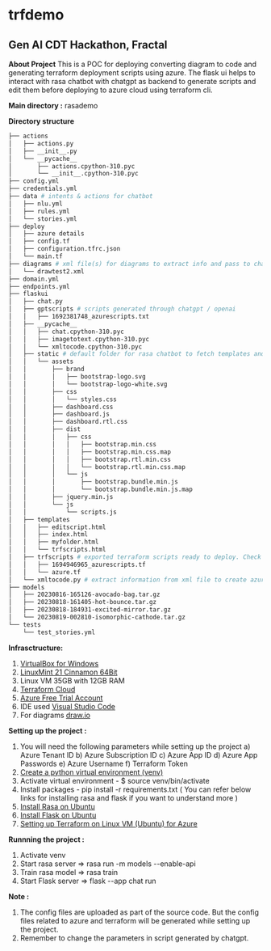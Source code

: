 # trfdemo

## Gen AI CDT Hackathon, Fractal

**About Project**
This is a POC for deploying converting diagram to code and generating terraform deployment scripts using azure. The flask ui helps to interact with rasa chatbot with chatgpt as backend to generate scripts and edit them before deploying to azure cloud using terraform cli.

**Main directory :** rasademo

**Directory structure**
```bash
├── actions
│   ├── actions.py
│   ├── __init__.py
│   └── __pycache__
│       ├── actions.cpython-310.pyc
│       └── __init__.cpython-310.pyc
├── config.yml
├── credentials.yml
├── data # intents & actions for chatbot
│   ├── nlu.yml
│   ├── rules.yml
│   └── stories.yml
├── deploy
│   ├── azure details
│   ├── config.tf
│   ├── configuration.tfrc.json
│   └── main.tf
├── diagrams # xml file(s) for diagrams to extract info and pass to chatgpt for generating script. Your diagram xml file will be copied to this directory.
│   └── drawtest2.xml
├── domain.yml
├── endpoints.yml
├── flaskui
│   ├── chat.py
│   ├── gptscripts # scripts generated through chatgpt / openai
│   │   ├── 1692381748_azurescripts.txt
│   ├── __pycache__
│   │   ├── chat.cpython-310.pyc
│   │   ├── imagetotext.cpython-310.pyc
│   │   └── xmltocode.cpython-310.pyc
│   ├── static # default folder for rasa chatbot to fetch templates and other assets
│   │   └── assets
│   │       ├── brand
│   │       │   ├── bootstrap-logo.svg
│   │       │   └── bootstrap-logo-white.svg
│   │       ├── css
│   │       │   └── styles.css
│   │       ├── dashboard.css
│   │       ├── dashboard.js
│   │       ├── dashboard.rtl.css
│   │       ├── dist
│   │       │   ├── css
│   │       │   │   ├── bootstrap.min.css
│   │       │   │   ├── bootstrap.min.css.map
│   │       │   │   ├── bootstrap.rtl.min.css
│   │       │   │   └── bootstrap.rtl.min.css.map
│   │       │   └── js
│   │       │       ├── bootstrap.bundle.min.js
│   │       │       └── bootstrap.bundle.min.js.map
│   │       ├── jquery.min.js
│   │       └── js
│   │           └── scripts.js
│   ├── templates
│   │   ├── editscript.html
│   │   ├── index.html
│   │   ├── myfolder.html
│   │   └── trfscripts.html
│   ├── trfscripts # exported terraform scripts ready to deploy. Check the file properly for each parameter before converting into .tf file
│   │   ├── 1694946965_azurescripts.tf
│   │   └── azure.tf
│   └── xmltocode.py # extract information from xml file to create azure deployment scripts
├── models
│   ├── 20230816-165126-avocado-bag.tar.gz
│   ├── 20230818-161405-hot-bounce.tar.gz
│   ├── 20230818-184931-excited-mirror.tar.gz
│   └── 20230819-002810-isomorphic-cathode.tar.gz
└── tests
    └── test_stories.yml

```
**Infrasctructure:**
1) [VirtualBox for Windows](https://www.virtualbox.org/wiki/Downloads)
2) [LinuxMint 21 Cinnamon 64Bit](https://www.linuxmint.com/download.php)
3) Linux VM 35GB with 12GB RAM
4) [Terraform Cloud](https://app.terraform.io/public/signup/account)
5) [Azure Free Trial Account](https://azure.microsoft.com/en-in/free)
6) IDE used [Visual Studio Code](https://code.visualstudio.com/)
7) For diagrams [draw.io](https://draw.io/)
   
**Setting up the project :**
1) You will need the following parameters while setting up the project
   a) Azure Tenant ID
   b) Azure Subscription ID
   c) Azure App ID
   d) Azure App Passwords
   e) Azure Username
   f) Terraform Token
2)  [Create a python virtual environment (venv)](https://docs.python.org/3/library/venv.html)
3) Activate virtual environment - $ source venv/bin/activate
4) Install packages - pip install -r requirements.txt
   ( You can refer below links for installing rasa and flask if you want to understand more )
5) [Install Rasa on Ubuntu](https://learning.rasa.com/installation/ubuntu/)
6) [Install Flask on Ubuntu](https://linuxize.com/post/how-to-install-flask-on-ubuntu-20-04/)
7) [Setting up Terraform on Linux VM (Ubuntu) for Azure](https://developer.hashicorp.com/terraform/tutorials/azure-get-started)
   
**Runnning the project :**
1) Activate venv
2) Start rasa server => rasa run -m models --enable-api
3) Train rasa model => rasa train
4) Start Flask server => flask --app chat run 

**Note :**
1) The config files are uploaded as part of the source code. But the config files related to azure and terraform will be generated while setting up the project.
2) Remember to change the parameters in script generated by chatgpt.

